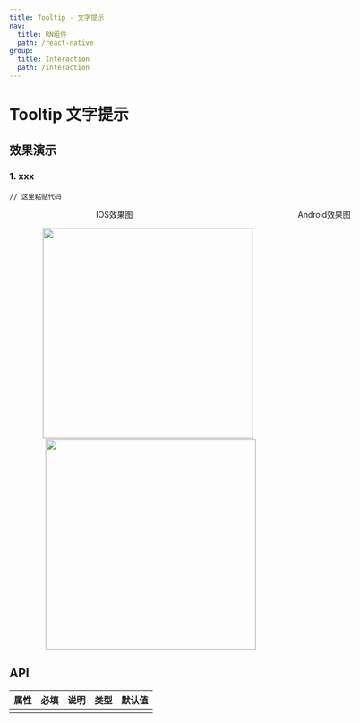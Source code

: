 ```yaml
---
title: Tooltip - 文字提示
nav:
  title: RN组件
  path: /react-native
group:
  title: Interaction
  path: /interaction
---
```


# Tooltip 文字提示

## 效果演示

### 1. xxx

```tsx | pure
// 这里粘贴代码
```

<center>
  <div style="width:750px;display:flex;">
    <div style="width: 375px;">IOS效果图</div>
    <div style="width: 375px;">Android效果图</div>
  </div>
</center>
<center>
  <figure>
    <img
      alt=""
      src="https://timgsa.baidu.com/timg?image&quality=80&size=b9999_10000&sec=1607430991524&di=24c0bf75a6d0efeff1c48e13829eca72&imgtype=0&src=http%3A%2F%2Fattach.bbs.miui.com%2Fforum%2F201308%2F23%2F220651x9b0h4kru904ozre.jpg"
      style="width: 375px; margin-right: 10px; border: 1px solid #ddd;"
    />
    <img
      alt=""
      src="https://timgsa.baidu.com/timg?image&quality=80&size=b9999_10000&sec=1607430991524&di=24c0bf75a6d0efeff1c48e13829eca72&imgtype=0&src=http%3A%2F%2Fattach.bbs.miui.com%2Fforum%2F201308%2F23%2F220651x9b0h4kru904ozre.jpg"
      style="width: 375px; border: 1px solid #ddd;"
    />
  </figure>
</center>

## API

| 属性 | 必填 | 说明 | 类型 | 默认值 |
| ---- | ---- | ---- | ---- | ------ |
|      |      |      |      |        |
